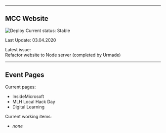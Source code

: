 -----------------------------------  
MCC Website  
-----------------------------------  
  
![Deploy](https://github.com/microsoft-campus-community/website/workflows/Deploy/badge.svg?branch=master)
Current status: Stable
  
Last Update: 03.04.2020  
  
Latest issue:  
Refactor website to Node server (completed by Urmade)
  

-----------------------------------  
Event Pages  
-----------------------------------  
  
Current pages:  
 - InsideMicrosoft
 - MLH Local Hack Day
 - Digital Learning
 
Current working items:
 - *none*
